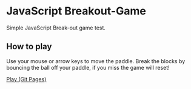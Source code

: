 # JavaScript Breakout-Game

Simple JavaScript Break-out game test.

## How to play
Use your mouse or arrow keys to move the paddle.
Break the blocks by bouncing the ball off your paddle, if you miss the game will reset!

[Play (Git Pages)](https://jessicaheinze.github.io/Breakout-Game/)
